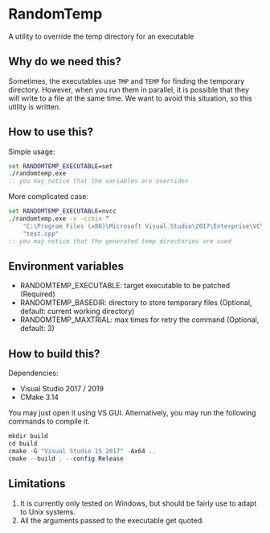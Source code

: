 # RandomTemp
A utility to override the temp directory for an executable

## Why do we need this?
Sometimes, the executables use `TMP` and `TEMP` for finding the temporary directory. However, when you run them in parallel, it is possible that they will write to a file at the same time. We want to avoid this situation, so this utility is written.

## How to use this?
Simple usage:
```cmd
set RANDOMTEMP_EXECUTABLE=set
./randomtemp.exe
:: you may notice that the variables are overriden
```

More complicated case:
```cmd
set RANDOMTEMP_EXECUTABLE=nvcc
./randomtemp.exe -v -ccbin ^
    "C:\Program Files (x86)\Microsoft Visual Studio\2017\Enterprise\VC\Tools\MSVC\14.11.25503\bin\HostX64\x64\cl.exe" ^
    "test.cpp"
:: you may notice that the generated temp directories are used
```

## Environment variables
- RANDOMTEMP_EXECUTABLE: target executable to be patched (Required)
- RANDOMTEMP_BASEDIR: directory to store temporary files (Optional, default: current working directory)
- RANDOMTEMP_MAXTRIAL: max times for retry the command (Optional, default: 3)

## How to build this?
Dependencies:
- Visual Studio 2017 / 2019
- CMake 3.14

You may just open it using VS GUI. Alternatively, you may run the following commands to compile it.
```powershell
mkdir build
cd build
cmake -G "Visual Studio 15 2017" -Ax64 ..
cmake --build . --config Release
```

## Limitations
1. It is currently only tested on Windows, but should be fairly use to adapt to Unix systems.
2. All the arguments passed to the executable get quoted.
